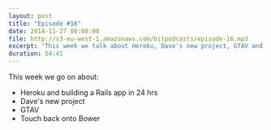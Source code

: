 ```yaml
---
layout: post
title: "Episode #16"
date: 2014-11-27 00:00:00
file: http://s3-eu-west-1.amazonaws.com/bitpodcasts/episode-16.mp3
excerpt: "This week we talk about Heroku, Dave's new project, GTAV and some more Bower."
duration: 54:41
---
```


This week we go on about:

* Heroku and building a Rails app in 24 hrs
* Dave's new project
* GTAV
* Touch back onto Bower
